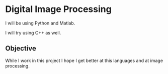 # Digital Image Processing
I will be using Python and Matlab.

I will try using C++ as well.

## Objective

While I work in this project I hope I get better at this languages and at image processing.
